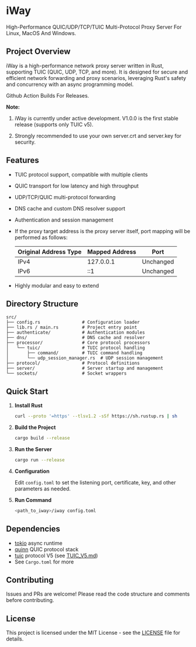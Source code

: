 # iWay

High-Performance QUIC/UDP/TCP/TUIC Multi-Protocol Proxy Server For Linux, MacOS And Windows.

## Project Overview

iWay is a high-performance network proxy server written in Rust, supporting TUIC (QUIC, UDP, TCP, and more). It is designed for secure and efficient network forwarding and proxy scenarios, leveraging Rust's safety and concurrency with an async programming model.

Github Action Builds For Releases.

**Note:**

1. iWay is currently under active development. V1.0.0 is the first stable release (supports only TUIC v5).

2. Strongly recommended to use your own server.crt and server.key for security.

## Features

- TUIC protocol support, compatible with multiple clients
- QUIC transport for low latency and high throughput
- UDP/TCP/QUIC multi-protocol forwarding
- DNS cache and custom DNS resolver support
- Authentication and session management
- If the proxy target address is the proxy server itself, port mapping will be performed as follows:

  | Original Address Type | Mapped Address   | Port   |
  |----------------------|------------------|--------|
  | IPv4                 | 127.0.0.1        | Unchanged |
  | IPv6                 | ::1              | Unchanged |

- Highly modular and easy to extend

## Directory Structure

```text
src/
├── config.rs                # Configuration loader
├── lib.rs / main.rs         # Project entry point
├── authenticate/            # Authentication modules
├── dns/                     # DNS cache and resolver
├── processor/               # Core protocol processors
│   └── tuic/                # TUIC protocol handling
│       ├── command/         # TUIC command handling
│       └── udp_session_manager.rs  # UDP session management
├── protocol/                # Protocol definitions
├── server/                  # Server startup and management
└── sockets/                 # Socket wrappers
```

## Quick Start

1. **Install Rust**

   ```sh
   curl --proto '=https' --tlsv1.2 -sSf https://sh.rustup.rs | sh
   ```

2. **Build the Project**

   ```sh
   cargo build --release
   ```

3. **Run the Server**

   ```sh
   cargo run --release
   ```

4. **Configuration**

   Edit `config.toml` to set the listening port, certificate, key, and other parameters as needed.

5. **Run Command**

   ```sh
   <path_to_iway>/iway config.toml
   ```

## Dependencies

- [tokio](https://tokio.rs/) async runtime
- [quinn](https://github.com/quinn-rs/quinn) QUIC protocol stack
- [tuic](https://github.com/EAimTY/tuic) protocol V5 (see [TUIC_V5.md](./TUIC_V5.md))
- See `Cargo.toml` for more

## Contributing

Issues and PRs are welcome! Please read the code structure and comments before contributing.

## License

This project is licensed under the MIT License - see the [LICENSE](./LICENSE) file for details.

